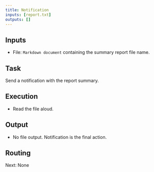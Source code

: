 ```yaml
---
title: Notification
inputs: [report.txt]
outputs: []
---
```

## Inputs

- File: `Markdown document` containing the summary report file name.

## Task

Send a notification with the report summary.

## Execution

- Read the file aloud.

## Output

- No file output. Notification is the final action.

## Routing

Next: None

